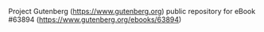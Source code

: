 Project Gutenberg (https://www.gutenberg.org) public repository for eBook #63894 (https://www.gutenberg.org/ebooks/63894)
